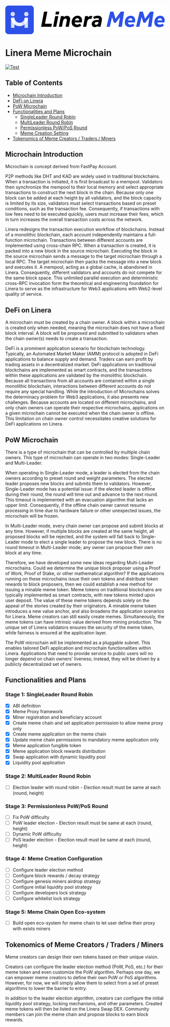 ![image](webui/src/assets/LineraMeme.svg)

# Linera Meme Microchain

[![Test](https://github.com/respeer-ai/linera-meme/actions/workflows/test.yml/badge.svg?branch=master)](https://github.com/respeer-ai/linera-meme/actions/workflows/test.yml)

## Table of Contents
- [Microchain Introduction](#)
- [DeFi on Linera](#)
- [PoW Microchain](#)
- [Functionalities and Plans](#)
  - [SingleLeader Round Robin](#)
  - [MultiLeader Round Robin](#)
  - [Permissionless PoW/PoS Round](#)
  - [Meme Creation Setting](#)
- [Tokenomics of Meme Creators / Traders / Miners](#)

## Microchain Introduction

Microchain is concept derived from FastPay Account.

P2P methods like DHT and KAD are widely used in traditional blockchains. When a transaction is initiated, it is first broadcast to a mempool.
Validators then synchronize the mempool to their local memory and select appropriate transactions to construct the next block in the chain.
Because only one block can be added at each height by all validators, and the block capacity is limited by its size, validators must select
transactions based on preset conditions, such as the transaction fee. Consequently, if transactions with low fees need to be executed quickly,
users must increase their fees, which in turn increases the overall transaction costs across the network.

Linera redesigns the transaction execution workflow of blockchains. Instead of a monolithic blockchain, each account independently maintains
a full-function microchain. Transactions between different accounts are implemented using cross-chain RPC. When a transaction is created,
it is packed into a new block in the source microchain. Executing the block in the source microchain sends a message to the target microchain
through a local RPC. The target microchain then packs the message into a new block and executes it. A mempool, acting as a global cache, is
abandoned in Linera. Consequently, different validators and accounts do not compete for the same block space. This unlimited parallel execution
and deterministic cross-RPC invocation form the theoretical and engineering foundation for Linera to serve as the infrastructure for Web3
applications with Web2-level quality of service.

## DeFi on Linera

A microchain must be created by a chain owner. A block within a microchain is created only when needed, meaning the microchain does not have
a fixed block interval. A block will be proposed and submitted to validators when the chain owner(s) needs to create a transaction.

DeFi is a prominent application scenario for blockchain technology. Typically, an Automated Market Maker (AMM) protocol is adopted in DeFi
applications to balance supply and demand. Traders can earn profit by trading assets in a decentralized market. DeFi applications on traditional
blockchains are implemented as smart contracts, and the transactions within these applications are validated by the monolithic blockchain.
Because all transactions from all accounts are contained within a single monolithic blockchain, interactions between different accounts do
not require any special handling. While the introduction of Microchains solves the determinacy problem for Web3 applications, it also presents
new challenges. Because accounts are located on different microchains, and only chain owners can operate their respective microchains, applications
on a given microchain cannot be executed when the chain owner is offline. This limitation on chain owner control necessitates creative solutions
for DeFi applications on Linera.

## PoW Microchain

There is a type of microchain that can be controlled by multiple chain owners. This type of microchain can operate in two modes: Single-Leader and Multi-Leader.

When operating in Single-Leader mode, a leader is elected from the chain owners according to preset round and weight parameters. The elected leader
proposes new blocks and submits them to validators. However, Single-Leader mode has a potential issue: if the elected leader is offline during their
round, the round will time out and advance to the next round. This timeout is implemented with an evacuation algorithm that lacks an upper limit.
Consequently, if the offline chain owner cannot resume processing in time due to hardware failure or other unexpected issues, the microchain will be frozen.

In Multi-Leader mode, every chain owner can propose and submit blocks at any time. However, if multiple blocks are created at the same height,
all proposed blocks will be rejected, and the system will fall back to Single-Leader mode to elect a single leader to propose the new block.
There is no round timeout in Multi-Leader mode; any owner can propose their own block at any time.

Therefore, we have developed some new ideas regarding Multi-Leader microchains. Could we determine the unique block proposer using a Proof of Work,
Proof of Stake, or other mathematical algorithm? If the applications running on these microchains issue their own tokens and distribute token
rewards to block proposers, then we could establish a new method for issuing a minable meme token. Meme tokens on traditional blockchains are
typically implemented as smart contracts, with new tokens minted upon user deposit. The value of these meme tokens depends solely on the appeal
of the stories created by their originators. A minable meme token introduces a new value anchor, and also broadens the application scenarios for
Linera. Meme creators can still easily create memes. Simultaneously, the meme tokens can have intrinsic value derived from mining production.
The unique set of Linera validators ensures the security of the meme token, while fairness is ensured at the application layer.

The PoW microchain will be implemented as a pluggable subnet. This enables tailored DeFi application and microchain functionalities within Linera.
Applications that need to provide service to public users will no longer depend on chain owners' liveness; instead, they will be driven by a publicly
decentralized set of owners.

## Functionalities and Plans

### Stage 1: SingleLeader Round Robin

- [x] ABI definition
- [x] Meme Proxy framework
- [x] Miner registration and beneficiary account
- [x] Create meme chain and set application permission to allow meme proxy only
- [x] Create meme application on the meme chain
- [x] Update meme chain permissions to mandatory meme application only
- [x] Meme application fungible token
- [x] Meme application block rewards distribution
- [x] Swap application with dynamic liquidity pool
- [x] Liquidity pool application

### Stage 2: MultiLeader Round Robin

- [ ] Election leader with round robin - Election result must be same at each (round, height)

### Stage 3: Permissionless PoW/PoS Round

- [ ] Fix PoW difficulty
- [ ] PoW leader election - Election result must be same at each (round, height)
- [ ] Dynamic PoW difficulty
- [ ] PoS leader election - Election result must be same at each (round, height)

### Stage 4: Meme Creation Configuration

- [ ] Configure leader election method
- [ ] Configure block rewards / decay strategy
- [ ] Configure genesis miners airdrop strategy
- [ ] Configure initial liquidity pool strategy
- [ ] Configure developers lock strategy
- [ ] Configure whitelist lock strategy

### Stage 5: Meme Chain Open Eco-system

- [ ] Build open eco-system for meme chain to let user define their proxy with exists miners

## Tokenomics of Meme Creators / Traders / Miners

Meme creators can design their own tokens based on their unique vision.

Creators can configure the leader election method (PoW, PoS, etc.) for their meme token and even customize the PoW algorithm.
Perhaps one day, we can empower meme creators to define their own PoW or PoS algorithms. However, for now, we will simply
allow them to select from a set of preset algorithms to lower the barrier to entry.

In addition to the leader election algorithm, creators can configure the initial liquidity pool strategy, locking mechanisms,
and other parameters. Created meme tokens will then be listed on the Linera Swap DEX. Community members can join the meme
chain and propose blocks to earn block rewards.
